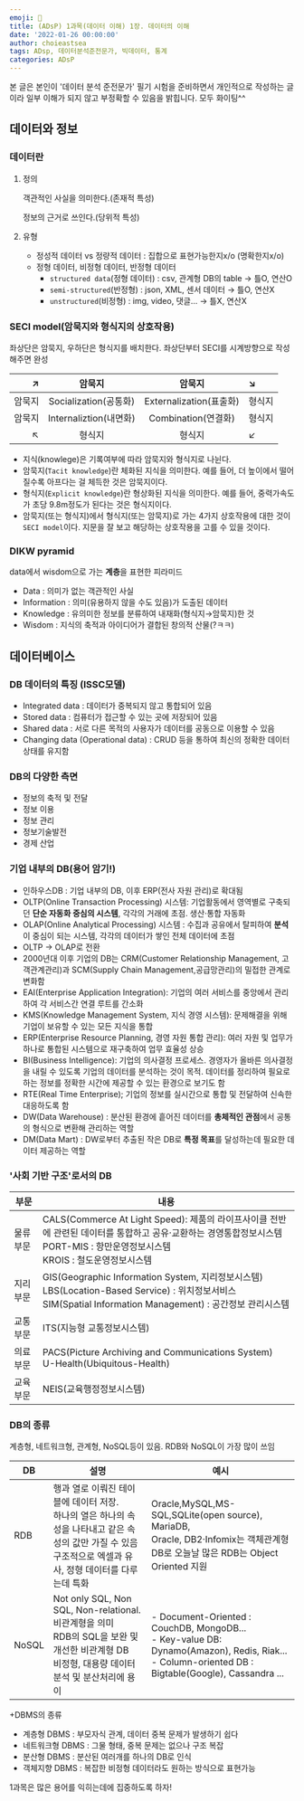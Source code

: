 ```yaml
---
emoji: 🚀
title: (ADsP) 1과목(데이터 이해) 1장. 데이터의 이해
date: '2022-01-26 00:00:00'
author: choieastsea
tags: ADsp, 데이터분석준전문가, 빅데이터, 통계
categories: ADsP
---
```


본 글은 본인이 '데이터 분석 준전문가' 필기 시험을 준비하면서 개인적으로 작성하는 글이라 일부 이해가 되지 않고 부정확할 수 있음을 밝힙니다. 모두 화이팅^^

## 데이터와 정보

### 데이터란

1. 정의

   객관적인 사실을 의미한다.(존재적 특성)

   정보의 근거로 쓰인다.(당위적 특성)

2. 유형

   - 정성적 데이터 vs 정량적 데이터 : 집합으로 표현가능한지x/o (명확한지x/o)
   - 정형 데이터, 비정형 데이터, 반정형 데이터
     - `structured data`(정형 데이터) : csv, 관계형 DB의 table → 틀O, 연산O
     - `semi-structured`(반정형) : json, XML, 센서 데이터 → 틀O, 연산X
     - `unstructured`(비정형) : img, video, 댓글... → 틀X, 연산X

### SECI model(암묵지와 형식지의 상호작용)

좌상단은 암묵지, 우하단은 형식지를 배치한다. 좌상단부터  SECI를 시계방향으로 작성해주면 완성

|      ↗ |         암묵지         |         암묵지          | ↘      |
| -----: | :--------------------: | :---------------------: | :----- |
| 암묵지 | Socialization(공통화)  | Externalization(표출화) | 형식지 |
| 암묵지 | Internaliztion(내면화) |   Combination(연결화)   | 형식지 |
|      ↖ |         형식지         |         형식지          | ↙      |

- 지식(knowlege)은 기록여부에 따라 암묵지와 형식지로 나뉜다.
- 암묵지(`Tacit knowledge`)란 체화된 지식을 의미한다. 예를 들어, 더 높이에서 떨어질수록 아프다는 걸 체득한 것은 암묵지이다.
- 형식지(`Explicit knowledge`)란 형상화된 지식을 의미한다. 예를 들어, 중력가속도가 초당 9.8m정도가 된다는 것은 형식지이다.
- 암묵지(또는 형식지)에서 형식지(또는 암묵지)로 가는 4가지 상호작용에 대한 것이 `SECI model`이다. 지문을 잘 보고 해당하는 상호작용을 고를 수 있을 것이다.

### DIKW pyramid

data에서 wisdom으로 가는 **계층**을 표현한 피라미드

- Data : 의미가 없는 객관적인 사실
- Information : 의미(유용하지 않을 수도 있음)가 도출된 데이터
- Knowledge : 유의미한 정보를 분류하여 내재화(형식지→암묵지)한 것
- Wisdom : 지식의 축적과 아이디어가 결합된 창의적 산물(?ㅋㅋ)



## 데이터베이스

### DB 데이터의 특징 (ISSC모델)

- Integrated data : 데이터가 중복되지 않고 통합되어 있음
- Stored data : 컴퓨터가 접근할 수 있는 곳에 저장되어 있음
- Shared data : 서로 다른 목적의 사용자가 데이터를 공동으로 이용할 수 있음
- Changing data (Operational data) : CRUD 등을 통하여 최신의 정확한 데이터 상태를 유지함

### DB의 다양한 측면

- 정보의 축적 및 전달
- 정보 이용
- 정보 관리
- 정보기술발전
- 경제 산업

### 기업 내부의 DB(용어 암기!)

- 인하우스DB : 기업 내부의 DB, 이후 ERP(전사 자원 관리)로 확대됨
- OLTP(Online Transaction Processing) 시스템: 기업활동에서 영역별로 구축되던 **단순 자동화 중심의 시스템**, 각각의 거래에 초점. 생산·통합 자동화
- OLAP(Online Analytical Processing) 시스템 : 수집과 공유에서 탈피하여 **분석**이 중심이 되는 시스템, 각각의 데이터가 쌓인 전체 데이터에 초점
- OLTP → OLAP로 전환
- 2000년대 이후 기업의 DB는 CRM(Customer Relationship Management, 고객관계관리)과 SCM(Supply Chain Management,공급망관리)의 밀접한 관계로 변화함
- EAI(Enterprise Application Integration): 기업의 여러 서비스를 중앙에서 관리하여 각 서비스간 연결 루트를 간소화
- KMS(Knowledge Management System, 지식 경영 시스템): 문제해결을 위해 기업이 보유할 수 있는 모든 지식을 통합
- ERP(Enterprise Resource Planning, 경영 자원 통합 관리): 여러 자원 및 업무가 하나로 통합된 시스템으로 재구축하여 업무 효율성 상승
- BI(Business Intelligence): 기업의 의사결정 프로세스. 경영자가 올바른 의사결정을 내릴 수 있도록 기업의 데이터를 분석하는 것이 목적. 데이터를 정리하여 필요로 하는 정보를 정확한 시간에 제공할 수 있는 환경으로 보기도 함
- RTE(Real Time Enterprise); 기업의 정보를 실시간으로 통합 및 전달하여 신속한 대응하도록 함
- DW(Data Warehouse) : 분산된 환경에 흩어진 데이터를 **총체적인 관점**에서 공통의 형식으로 변환해 관리하는 역할
- DM(Data Mart) : DW로부터 추출된 작은 DB로 **특정 목표**를 달성하는데 필요한 데이터 제공하는 역할

### '사회 기반 구조'로서의 DB

| 부문      | 내용                                                         |
| --------- | ------------------------------------------------------------ |
| 물류 부문 | CALS(Commerce At Light Speed): 제품의 라이프사이클 전반에 관련된 데이터를 통합하고 공유·교환하는 경영통합정보시스템<br />PORT-MIS : 항만운영정보시스템<br />KROIS : 철도운영정보시스템 |
| 지리 부문 | GIS(Geographic Information System, 지리정보시스템)<br />LBS(Location-Based Service) : 위치정보서비스<br />SIM(Spatial Information Management) : 공간정보 관리시스템 |
| 교통 부문 | ITS(지능형 교통정보시스템)                                   |
| 의료 부문 | PACS(Picture Archiving and Communications System)<br />U-Health(Ubiquitous-Health) |
| 교육 부문 | NEIS(교육행정정보시스템)                                     |

### DB의 종류

계층형, 네트워크형, 관계형, NoSQL등이 있음. RDB와 NoSQL이 가장 많이 쓰임

| DB    | 설명                                                         | 예시                                                         |
| ----- | ------------------------------------------------------------ | ------------------------------------------------------------ |
| RDB   | 행과 열로 이뤄진 테이블에 데이터 저장.<br />하나의 열은 하나의 속성을 나타내고 같은 속성의 값만 가질 수 있음<br />구조적으로 엑셀과 유사, 정형 데이터를 다루는데 특화 | Oracle,MySQL,MS-SQL,SQLite(open source), MariaDB,<br />Oracle, DB2·Infomix는 객체관계형DB로 오늘날 많은 RDB는 Object Oriented 지원 |
| NoSQL | Not only SQL, Non SQL, Non-relational. 비관계형을 의미<br />RDB의 SQL을 보완 및 개선한 비관계형 DB<br />비정형, 대용량 데이터 분석 및 분산처리에 용이 | - Document-Oriented : CouchDB, MongoDB...<br />- Key-value DB: Dynamo(Amazon), Redis, Riak...<br />- Column-oriented DB : Bigtable(Google), Cassandra ... |

+DBMS의 종류

- 계층형 DBMS : 부모자식 관계, 데이터 중복 문제가 발생하기 쉽다
- 네트워크형 DBMS : 그물 형태, 중복 문제는 없으나 구조 복잡
- 분산형 DBMS : 분산된 여러개를 하나의 DB로 인식
- 객체지향 DBMS : 복잡한 비정형 데이터라도 원하는 방식으로 표현가능

1과목은 많은 용어를 익히는데에 집중하도록 하자!

